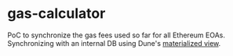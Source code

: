 # gas-calculator
PoC to synchronize the gas fees used so far for all Ethereum EOAs.
Synchronizing with an internal DB using Dune's [materialized view](https://dune.com/queries/3600529).
